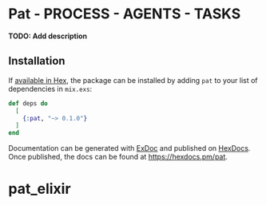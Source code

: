 # Pat - PROCESS - AGENTS - TASKS

**TODO: Add description**

## Installation

If [available in Hex](https://hex.pm/docs/publish), the package can be installed
by adding `pat` to your list of dependencies in `mix.exs`:

```elixir
def deps do
  [
    {:pat, "~> 0.1.0"}
  ]
end
```

Documentation can be generated with [ExDoc](https://github.com/elixir-lang/ex_doc)
and published on [HexDocs](https://hexdocs.pm). Once published, the docs can
be found at <https://hexdocs.pm/pat>.

# pat_elixir
